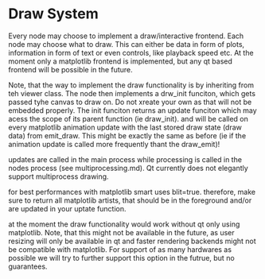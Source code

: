 # Draw System

Every node may choose to implement a draw/interactive frontend.
Each node may choose what to draw. This can either be data in form of plots, information in form of text or even controls, like playback speed etc. At the moment only a matplotlib frontend is implemented, but any qt based frontend will be possible in the future.

Note, that the way to implement the draw functionality is by inheriting from teh viewer class.
The node then implements a drw_init funciton, which gets passed tyhe canvas to draw on. Do not xreate your own as that will not be embedded properly. The init funciton returns an update funciton which may acess the scope of its parent function (ie draw_init). and will be called on every matplotlib animation update with the last stored draw state (draw data) from emit_draw. This might be exactly the same as before (ie if the animation update is called more frequently thant the draw_emit)!


updates are called in the main process while processing is called in the nodes process (see multiprocessing.md). Qt currently does not elegantly support multiprocess drawing. 

for best performances with matplotlib smart uses blit=true. therefore, make sure to return all matplotlib artists, that should be in the foreground and/or are updated in your uptate function.


at the moment the draw functionality would work without qt only using matplotlib.
Note, that this might not be available in the future, as user resizing will only be available in qt and faster rendering backends might not be compatible with matplotlib. For support of as many hardwares as possible we will try to further support this option in the futrue, but no guarantees.